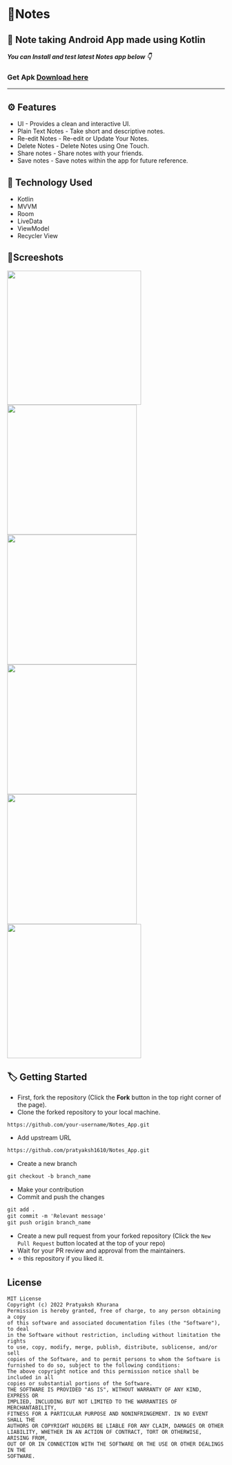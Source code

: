 # 📒Notes


## 📱 Note taking Android App made using Kotlin

***You can Install and test latest Notes app below 👇*** <br> 

### Get Apk [Download here](https://raw.githubusercontent.com/pratyaksh1610/Notes_App/main/app/app-debug.apk)
------------

## ⚙️ Features
* UI - Provides a clean and interactive UI.
* Plain Text Notes - Take short and descriptive notes.
* Re-edit Notes - Re-edit or Update Your Notes.
* Delete Notes - Delete Notes using One Touch.
* Share notes - Share notes with your friends.
* Save notes - Save notes within the app for future reference.

## 🚀 Technology Used

- Kotlin
- MVVM
- Room
- LiveData
- ViewModel
- Recycler View

## 📸Screeshots

<p float="left">
  <img src="https://user-images.githubusercontent.com/76740999/189541728-09ff220e-b855-4a9e-94c8-38057e3e87d6.png" width="310" />
  <img src="https://user-images.githubusercontent.com/76740999/187928365-a1f56ae9-f3fb-4919-936b-c19597bb2dba.png" width="300" />
  <img src="https://user-images.githubusercontent.com/76740999/187928372-d9e9a8fc-77c7-4b1f-9282-975ab651384a.png" width="300" /> 
  <img src="https://user-images.githubusercontent.com/76740999/187928375-00e5e9fd-b4bd-4159-a45f-c13849b60c6e.png" width="300" /> 
  <img src="https://user-images.githubusercontent.com/76740999/187928379-83f96b2d-4903-4b9a-bfde-671fa7f112e1.png" width="300" /> 
  <img src="https://user-images.githubusercontent.com/76740999/187928391-1c04adc4-8025-47cc-8d9d-489ad9e19cf3.png" width="310" /> 
</p>


## :label: Getting Started

* First, fork the repository (Click the <b><b>Fork</b></b> button in the top right corner of the page).
* Clone the forked repository to your local machine.

```markdown
https://github.com/your-username/Notes_App.git
```

* Add upstream URL 
```markdown
https://github.com/pratyaksh1610/Notes_App.git
```

* Create a new branch

```markdown
git checkout -b branch_name
```

* Make your contribution
* Commit and push the changes

```markdown
git add .
git commit -m 'Relevant message'
git push origin branch_name
```

* Create a new pull request from your forked repository (Click the `New Pull Request` button located at the top of your repo)
* Wait for your PR review and approval from the maintainers.
* :star: this repository if you liked it.


## License
```
MIT License
Copyright (c) 2022 Pratyaksh Khurana
Permission is hereby granted, free of charge, to any person obtaining a copy
of this software and associated documentation files (the "Software"), to deal
in the Software without restriction, including without limitation the rights
to use, copy, modify, merge, publish, distribute, sublicense, and/or sell
copies of the Software, and to permit persons to whom the Software is
furnished to do so, subject to the following conditions:
The above copyright notice and this permission notice shall be included in all
copies or substantial portions of the Software.
THE SOFTWARE IS PROVIDED "AS IS", WITHOUT WARRANTY OF ANY KIND, EXPRESS OR
IMPLIED, INCLUDING BUT NOT LIMITED TO THE WARRANTIES OF MERCHANTABILITY,
FITNESS FOR A PARTICULAR PURPOSE AND NONINFRINGEMENT. IN NO EVENT SHALL THE
AUTHORS OR COPYRIGHT HOLDERS BE LIABLE FOR ANY CLAIM, DAMAGES OR OTHER
LIABILITY, WHETHER IN AN ACTION OF CONTRACT, TORT OR OTHERWISE, ARISING FROM,
OUT OF OR IN CONNECTION WITH THE SOFTWARE OR THE USE OR OTHER DEALINGS IN THE
SOFTWARE.
```
